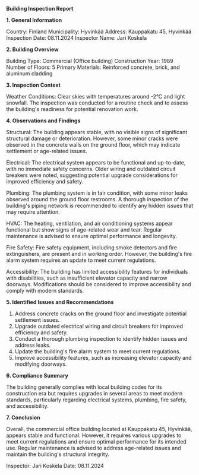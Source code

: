  **Building Inspection Report**

**1. General Information**

Country: Finland
Municipality: Hyvinkää
Address: Kauppakatu 45, Hyvinkää
Inspection Date: 08.11.2024
Inspector Name: Jari Koskela

**2. Building Overview**

Building Type: Commercial (Office building)
Construction Year: 1989
Number of Floors: 5
Primary Materials: Reinforced concrete, brick, and aluminum cladding

**3. Inspection Context**

Weather Conditions: Clear skies with temperatures around -2°C and light snowfall. The inspection was conducted for a routine check and to assess the building's readiness for potential renovation work.

**4. Observations and Findings**

Structural: The building appears stable, with no visible signs of significant structural damage or deterioration. However, some minor cracks were observed in the concrete walls on the ground floor, which may indicate settlement or age-related issues.

Electrical: The electrical system appears to be functional and up-to-date, with no immediate safety concerns. Older wiring and outdated circuit breakers were noted, suggesting potential upgrade considerations for improved efficiency and safety.

Plumbing: The plumbing system is in fair condition, with some minor leaks observed around the ground floor restrooms. A thorough inspection of the building's piping network is recommended to identify any hidden issues that may require attention.

HVAC: The heating, ventilation, and air conditioning systems appear functional but show signs of age-related wear and tear. Regular maintenance is advised to ensure optimal performance and longevity.

Fire Safety: Fire safety equipment, including smoke detectors and fire extinguishers, are present and in working order. However, the building's fire alarm system requires an update to meet current regulations.

Accessibility: The building has limited accessibility features for individuals with disabilities, such as insufficient elevator capacity and narrow doorways. Modifications should be considered to improve accessibility and comply with modern standards.

**5. Identified Issues and Recommendations**

1. Address concrete cracks on the ground floor and investigate potential settlement issues.
2. Upgrade outdated electrical wiring and circuit breakers for improved efficiency and safety.
3. Conduct a thorough plumbing inspection to identify hidden issues and address leaks.
4. Update the building's fire alarm system to meet current regulations.
5. Improve accessibility features, such as increasing elevator capacity and modifying doorways.

**6. Compliance Summary**

The building generally complies with local building codes for its construction era but requires upgrades in several areas to meet modern standards, particularly regarding electrical systems, plumbing, fire safety, and accessibility.

**7. Conclusion**

Overall, the commercial office building located at Kauppakatu 45, Hyvinkää, appears stable and functional. However, it requires various upgrades to meet current regulations and ensure optimal performance for its intended use. Regular maintenance is advised to address age-related issues and maintain the building's structural integrity.

Inspector: Jari Koskela
Date: 08.11.2024